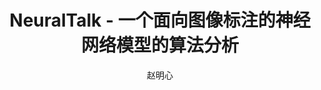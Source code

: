 ---
title: NeuralTalk - 一个面向图像标注的神经网络模型的算法分析
category: [神经网络,CNN,RNN,算法学习]
author: 赵明心
excerpt: |
  NeuralTalk是由斯坦福大学视觉实验室的Andrej Karpathy在2014年提出的一个神经网络模型，主要是面向图像标注任务，作用是给输入一副图像，模型随后输出一句对该图像的自然语言描述。这项成果在当时引起了不小的轰动。现如今Andrej Karpathy已经入职Tesla的OpenAI项目组成为了总监，本文现在就对大牛的作品进行一下解读。
#feature_text: |
  ## The Pot Still
#  The modern pot still is a descendant of the alembic, an earlier distillation device
#feature_image: "https://unsplash.it/1200/400?image=1048"
#image: "https://unsplash.it/1200/400?image=1048"
---